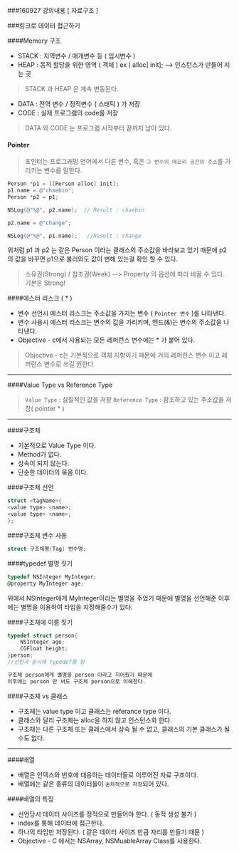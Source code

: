###160927 강의내용 [ 자료구조 ]

###링크로 데이터 접근하기

####Memory 구조

- STACK : 지역변수 / 매개변수 등 ( 임시변수 )
- HEAP : 동적 할당을 위한 영역 ( 객체 )         ex ) alloc] init];  -->  인스턴스가 만들어 지는 곳 

>STACK 과 HEAP 은 계속 변동된다.

- DATA :  전역 변수 / 정적변수 ( 스태틱 ) 가 저장
- CODE : 실제 프로그램의 code를 저장

>DATA 와 CODE 는 프로그램 시작부터 끝까지 남아 있다.

#### Pointer

> 포인터는 프로그래밍 언어에서 다른 변수, 혹은 `그 변수의 메모리 공간의 주소`를 가리키는 변수를 말한다.

```objectivec
Person *p1 = [[Person alloc] init];
p1.name = @"chaebin";
Person *p2 = p1;

NSLog(@"%@", p2.name);  // Result : chaebin

p2.name = @"change";

NSLog(@"%@", p1.name);   //Result : change
```

위처럼 p1 과 p2 는 같은 Person 이라는 클래스의 주소값을 바라보고 있기 때문에 p2의 값을 바꾸면 	p1으로 불러와도 값이 변해 있는걸 확인 할 수 있다.

>소유권(Strong) / 참조권(Week)      --> Property 의 옵션에 따라 바꿀 수 있다.
>기본은 Strong! 

####에스터 리스크 ( * )

- 변수 선언시 에스터 리스크는 주소값을 가지는 변수 ( `Pointer 변수` )를 나타낸다.
- 변수 사용시 에스터 리스크는 변수의 값을 가리키며, 엔드(&)는 변수의 주소값을 나타낸다.
- Objective - c에서 사용되는 모든 레퍼런스 변수에는 * 가 붙어 있다.

> Objective - c는 기본적으로 객체 지향이기 때문에 거의 레퍼런스 변수 이고 레퍼런스 변수로 쓰길 원한다.

------------

####Value Type vs Reference Type

>`Value Type` : 실질적인 값을 저장
>`Reference Type` : 참조하고 있는 주소값을 저장( pointer * )

---------------

####구조체
- 기본적으로 Value Type 이다.
- Method가 없다.
- 상속이 되지 않는다.
- 단순한 데이터의 묶음 이다.

####구조체 선언

```objectivec
struct <tagName>{
<value type> <name>;
<value type> <name>;
};
```

####구조체 변수 사용

```objectivec
struct 구조체명(Tag) 변수명;
```

####typedef 별명 짓기

```objectivec
typedef NSInteger MyInteger;
@property MyInteger age;
```

위에서 NSInteger에게 MyInteger이라는 별명을 주었기 때문에 별명을 선언해준 이후에는 별명을 이용하여 타입을 지정해줄수가 있다.

####구조체에 이름 짓기

```objectivec
typedef struct person{
	NSInteger age;
	CGFloat height;
}person;
//선언과 동시에 typedef를 함

구조체 person에게 별명을 person 이라고 지어줬기 때문에 
이후에는 person 만 써도 구조체 person으로 이해한다.
```

####구조체 vs 클래스
- 구조체는  value type 이고 클래스는 referance type 이다.
- 클래스와 달리 구조체는 alloc을 하지 않고 인스턴스화 한다.
- 구조체는 다른 구조체 또는 클래스에서 상속 될 수 없고, 클래스의 기본 클래스가 될 수도 없다.

-------

####배열
- 배열은 인덱스와 번호에 대응하는 데이터들로 이루어진 자료 구조이다.
- 배열에는 같은 종류의 데이터들이 `순차적으로 저장`되어 있다.

####배열의 특징
- 선언당시 데이터 사이즈를 정적으로 만들어야 한다. ( 동적 생성 불가 )
- index를 통해 데이터에 접근한다.
- 하나의 타입만 저장된다. ( 같은 데이터 사이즈 만큼 자리를 만들기 때문 )
- Objective - C 에서는 NSArray, NSMuableArray Class를 사용한다.


